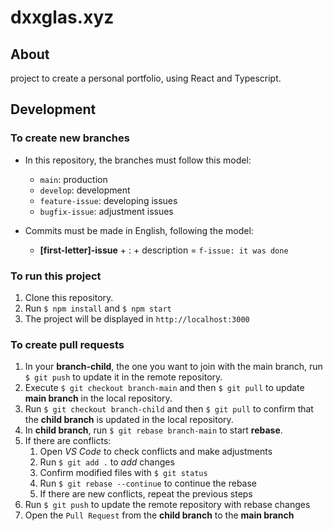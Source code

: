 # dxxglas.xyz

## About

project to create a personal portfolio, using React and Typescript.

## Development

### To create new branches

- In this repository, the branches must follow this model:
    - `main`: production
    - `develop`: development
    - `feature-issue`: developing issues
    - `bugfix-issue`: adjustment issues

- Commits must be made in English, following the model:
    - **[first-letter]-issue** + : + description = `f-issue: it was done`

### To run this project

1. Clone this repository.
2. Run `$ npm install` and `$ npm start`
3. The project will be displayed in `http://localhost:3000`

### To create pull requests

1. In your **branch-child**, the one you want to join with the main branch, run `$ git push` to update it in the remote repository.
2. Execute `$ git checkout branch-main` and then `$ git pull` to update **main branch** in the local repository.
3. Run `$ git checkout branch-child` and then `$ git pull` to confirm that the **child branch** is updated in the local repository.
4. In **child branch**, run `$ git rebase branch-main` to start **rebase**.
5. If there are conflicts:
    1. Open *VS Code* to check conflicts and make adjustments
    2. Run `$ git add .` to *add* changes
    3. Confirm modified files with `$ git status`
    4. Run `$ git rebase --continue` to continue the rebase
    5. If there are new conflicts, repeat the previous steps
6. Run `$ git push` to update the remote repository with rebase changes
7. Open the `Pull Request` from the **child branch** to the **main branch**
